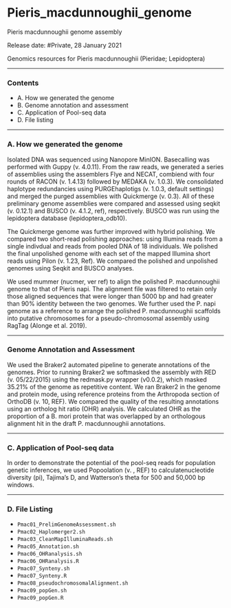 

# Pieris_macdunnoughii_genome
Pieris macdunnoughii genome assembly

Release date: #Private, 28 January 2021

Genomics resources for Pieris macdunnoughii (Pieridae; Lepidoptera)


***************************************

### Contents ###

+ A. How we generated the genome
+ B. Genome annotation and assessment
+ C. Application of Pool-seq data
+ D. File listing

***************************************

### A. How we generated the genome ###
Isolated DNA was sequenced using Nanopore MinION. Basecalling was performed with Guppy (v. 4.0.11). From the raw reads, we generated a series of assemblies using the assemblers Flye and NECAT, combiend with four rounds of RACON (v. 1.4.13) followed by MEDAKA (v. 1.0.3). We consolidated haplotype redundancies using PURGEhaplotigs (v. 1.0.3, default settings) and merged the purged assemblies with Quickmerge (v. 0.3). All of these preliminary genome assemblies were compared and assessed using seqkit (v. 0.12.1) and BUSCO (v. 4.1.2, ref), respectively. BUSCO was run using the lepidoptera database (lepidoptera_odb10). 

The Quickmerge genome was further improved with hybrid polishing. We compared two short-read polishing approaches: using Illumina reads from a single indivdual and reads from pooled DNA of 18 individuals. We polished the final unpolished genome with each set of the mapped Illumina short reads using Pilon (v. 1.23, Ref). We compared the polished and unpolished genomes using Seqkit and BUSCO analyses. 

We used mummer (nucmer, ver ref) to align the polished P. macdunnoughii genome to that of Pieris  napi. The alignment file was filtered to retain only those aligned sequences that were longer than 5000 bp and had greater than 90% identity between the two genomes. We further used the P. napi genome as a reference to arrange the polished P. macdunnoughii scaffolds into putative chromosomes for a pseudo-chromosomal assembly using RagTag (Alonge et al. 2019). 


***************************************

### Genome Annotation and Assessment ###

We used the Braker2 automated pipeline to generate annotations of the genomes. Prior to running Braker2 we softmasked the assembly with RED (v. 05/22/2015) using the redmask.py wrapper (v0.0.2), which masked 35.21% of the genome as repetitive content. We ran Braker2 in the genome and protein mode, using reference proteins from the Arthropoda section of OrthoDB (v. 10, REF). We compared the quality of the resulting annotations using an ortholog hit ratio (OHR) analysis. We calculated OHR as the proportion of a B. mori protein that was overlapped by an orthologous alignment hit in the draft P. macdunnoughii annotations. 

***************************************

### C. Application of Pool-seq data ###
In order to demonstrate the potential of  the pool-seq reads for population genetic inferences, we used Popoolation (v. , REF) to calculatenucleotide diversity (pi), Tajima’s D, and Watterson’s theta for 500 and 50,000 bp windows. 

***************************************

### D. File Listing ###

+ `Pmac01_PrelimGenomeAssessment.sh` 
+ `Pmac02_Haplomerger2.sh` 
+ `Pmac03_CleanMapIlluminaReads.sh`
+ `Pmac05_Annotation.sh`  
+ `Pmac06_OHRanalysis.sh`   
+ `Pmac06_OHRanalysis.R`   
+ `Pmac07_Synteny.sh`   
+ `Pmac07_Synteny.R`   
+ `Pmac08_pseudochromosomalAlignment.sh`   
+ `Pmac09_popGen.sh`   
+ `Pmac09_popGen.R`   
